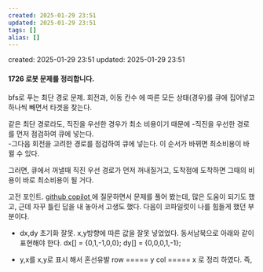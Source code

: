 ```yaml
---
created: 2025-01-29 23:51
updated: 2025-01-29 23:51
tags: []
alias: []
---
```


created: 2025-01-29 23:51
updated: 2025-01-29 23:51

#### 1726 로봇 문제를 정리합니다.

bfs로 푸는 최단 경로 문제.
회전과, 이동 칸수 에 따른 모든 상태(경우)를 큐에 집어넣고 하나씩 빼면서 타겟을 찾는다.

같은 최단 경로라도, 직진을 우선한 경우가 최소 비용이기 때문에
	-직진을 우선한 경로를 먼저 점검하여 큐에 넣는다.  
	-그다음 회전을 고려한 경로를 점검하여 큐에 넣는다.
이 순서가 바뀌면 최소비용이 바뀔 수 있다.

그러면, 큐에서 꺼낼때 직진 우선 경로가 먼저 꺼내질거고, 도착점에 도착하면 그때의 비용이 바로 최소비용이 될 거다.

고전 포인트.
[github copilot ](http://github.com/copilot)에 질문하면서 문제를 풀어 봤는데,
많은 도움이 되기도 했고, 근데 자꾸 틀린 답을 내 놓아서 고생도 했다.
다음이 코파일럿이 나를 힘들게 했던 부분이다.

- dx,dy 초기화 잘못. x,y방향에 따른 값을 잘못 넣었었다.
동서남북으로 아래와 같이 표현해야 한다.
dx[] = {0,1,-1,0,0};
dy[] = {0,0,0,1,-1};

- y,x를 x,y로 표시 해서 혼선유발
row ===== y
col ===== x
로 정리 하였다.
즉,  

